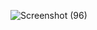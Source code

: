 ![Screenshot (96)](https://github.com/user-attachments/assets/294c3acc-2f8e-4655-8bc8-3224eae2f31f)
